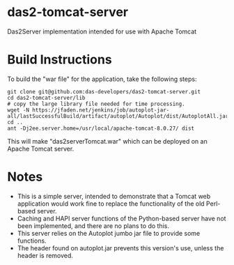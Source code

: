 # das2-tomcat-server
Das2Server implementation intended for use with Apache Tomcat

# Build Instructions
To build the "war file" for the application, take the following steps:
```
git clone git@github.com:das-developers/das2-tomcat-server.git
cd das2-tomcat-server/lib
# copy the large library file needed for time processing.
wget -N https://jfaden.net/jenkins/job/autoplot-jar-all/lastSuccessfulBuild/artifact/autoplot/Autoplot/dist/AutoplotAll.jar
cd ..
ant -Dj2ee.server.home=/usr/local/apache-tomcat-8.0.27/ dist
```
This will make "das2serverTomcat.war" which can be deployed on an
Apache Tomcat server.

# Notes
* This is a simple server, intended to demonstrate that a Tomcat web application
would work fine to replace the functionality of the old Perl-based server.
* Caching and HAPI server functions of the Python-based server have not been 
implemented, and there are no plans to do this.
* This server relies on the Autoplot jumbo jar file to provide some functions.
* The header found on autoplot.jar prevents this version's use, unless the
header is removed.

